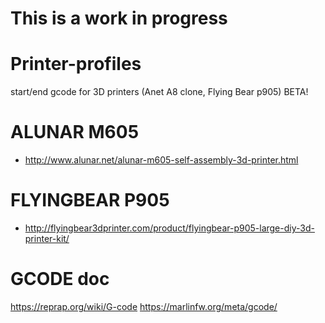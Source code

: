 # This is a work in progress

# Printer-profiles
start/end gcode for 3D printers (Anet A8 clone, Flying Bear p905) BETA!

# ALUNAR M605
- http://www.alunar.net/alunar-m605-self-assembly-3d-printer.html
# FLYINGBEAR P905
- http://flyingbear3dprinter.com/product/flyingbear-p905-large-diy-3d-printer-kit/


# GCODE doc
https://reprap.org/wiki/G-code
https://marlinfw.org/meta/gcode/
